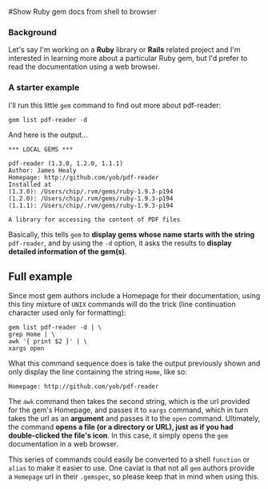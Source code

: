 #Show Ruby gem docs from shell to browser

### Background

Let's say I'm working on a **Ruby** library or **Rails** related project and I'm interested in learning more about a
particular Ruby gem, but I'd prefer to read the
documentation using a web browser.

### A starter example

I'll run this little `gem` command to find out more about pdf-reader:

    gem list pdf-reader -d

And here is the output...

    *** LOCAL GEMS ***

    pdf-reader (1.3.0, 1.2.0, 1.1.1)
    Author: James Healy
    Homepage: http://github.com/yob/pdf-reader
    Installed at
    (1.3.0): /Users/chip/.rvm/gems/ruby-1.9.3-p194
    (1.2.0): /Users/chip/.rvm/gems/ruby-1.9.3-p194
    (1.1.1): /Users/chip/.rvm/gems/ruby-1.9.3-p194

    A library for accessing the content of PDF files


Basically, this tells `gem` to **display gems whose name starts with the string** `pdf-reader`, and by using the `-d` option, it asks the results to **display detailed information of the gem(s)**.

## Full example

Since most gem authors include a Homepage for their documentation,
using this tiny mixture of `UNIX` commands will do the trick (line
continuation character used only for formatting):

    gem list pdf-reader -d | \
    grep Home | \
    awk '{ print $2 }' | \
    xargs open
    
What this command sequence does is take the output previously shown and only display the line containing the string `Home`, like so:

    Homepage: http://github.com/yob/pdf-reader
    
The `awk` command then takes the second string, which is the url provided for the gem's Homepage, and passes it to `xargs` command, which in turn takes the url as an **argument** and passes it to the `open` command. Ultimately, the command **opens a file (or a directory or URL), just as if you had
     double-clicked the file's icon**.  In this case, it simply opens the `gem` documentation in a web browser.
     
This series of commands could easily be converted to a shell `function` or `alias` to make it easier to use. One caviat is that not all `gem` authors provide a `Homepage` url in their `.gemspec`, so please keep that in mind when using this.
